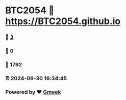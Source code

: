 # BTC2054 :link: https://BTC2054.github.io 
### :page_facing_up: [3](https://BTC2054.github.io/tag.html) 
### :speech_balloon: 0 
### :hibiscus: 1792 
### :alarm_clock: 2024-06-30 16:34:45 
### Powered by :heart: [Gmeek](https://github.com/Meekdai/Gmeek)
